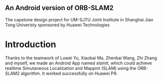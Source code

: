 ## An Android version of ORB-SLAM2

The capstone design project for UM-SJTU Joint Institute in Shanghai Jiao Tong Univeristy sponsored by Huawei Technologies



# Introduction
Thanks to the teamwork of Luwei Yu, Xiaobai Ma, Zhenkai Wang, Zhi Zhang and myself, we made an Android App named *slamit*, which could achieve realtime Simutaneous Localization and Mappint (SLAM) using the ORB-SLAM2 algorithm. It worked successfully on Huawei P9.
